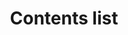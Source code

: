 ---
# This file is a template to document a new component within the GOV.UK Publishing Design Guide website.
layout: component-documentation
sectionKey: Components
eleventyNavigation:
  parent: Components

# Step 1: Duplicate and rename this file to the proposed component you want to include in the Publishing Design Guide website.
# When duplicating and renaming this file use lowercase and replace any spaces with a dash (ie. -)

# Step 2: Set "eleventyExcludeFromCollections" to "false". This will ensure that the code snippet is commented out and this page will be display withinin the Publishing Design Guide.
eleventyExcludeFromCollections: false

# Step 3: Input data points according to fields below to the best of your ability. Any fields without any data points will not be displayed on the website.

# Name of the component
# This is the name of the component (ex. Attachment). It is required to display the title on the page, in the meta data, and in the left-hand navigation menu of the components page.
title: Contents list

# Description of the component
# This briefly describes what the component is. It is required to display the description on the page, and in the <head> meta description.
description: The contents list provides a list of links when content is long and needs to be broken up to help users navigate it.

# Embedding the figma file of the component
# This will display a Figma embed on the page.
# To add a Figma embed, copy only the URL within the embed snippet.
figmaLink: #Delete this comment before entering the Figma embed URL of the Figma representaiton of this component.

# When to use this component
# Briefly describe the situation(s) when to use this component.
# You MUST wrap this in single quotation marks (ie. ' '), since markdown can be used to enter this information. To create a heading, use three hashes (ie. ###).
whenToUse:
  'This component is commonly used to list a page’s contents with links pointing to headings within the document, but can also be used for a list of links to other pages.

  
  Contents lists help users:

  - navigate complex documents that span multiple pages

  - get to a relevant section in a long piece of content
  
  - make sense of what’s in a piece of content.'

# When not to use this component
# Briefly describe the situation(s) when not to use this component.
# You MUST wrap this in single quotation marks (ie. ' '), since markdown can be used to enter this information. To create a heading, use three hashes (ie. ###).
whenNotToUse:
  #Delete this comment before entering when not to use this component.

# How the component works
# Briefly descibe how this component works. For instance, listing out what happens when an end-user interacts with this component.
# You MUST wrap this in single quotation marks (ie. ' '), since markdown can be used to enter this information. To create a heading, use three hashes (ie. ###).
howItWorks:
  'The contents list has options for dashes or numbering. It supports nesting contents one level deep, currently only used by specialist documents. When nesting the top level list items display in bold.


  It depends on the content type it shows on, but usually this component is rendered based on a publisher-provided list of parts in a document.


  View this component and all its variations in the <a class="govuk-link" href="https://components.publishing.service.gov.uk/component-guide/contents_list" rel="noopener noreferrer" target="_blank">Component Guide (open in a new tab)</a>.'

# Variations for this component
# List out any variations that exist for this component by providing (1) the name of said variation and (2) a brief description of that variation.
# variations:
#   # To add additional variations duplicate the the fields below (adhering to the formating) but increase the count by one integer.
#   0:
#     title: Underline links
#     description:
#       # You MUST wrap this in single quotation marks (ie. ' '), since markdown can be used to enter this information. To create a heading, use three hashes (ie. ###).
#       #Delete this comment before entering a description of variation.
#   1:
#     title: Long text
#     description:
#       # You MUST wrap this in single quotation marks (ie. ' '), since markdown can be used to enter this information. To create a heading, use three hashes (ie. ###).
#       #Delete this comment before entering a description of variation.
#   2:
#     title: Active content link
#     description:
#       # You MUST wrap this in single quotation marks (ie. ' '), since markdown can be used to enter this information. To create a heading, use three hashes (ie. ###).
#       #Delete this comment before entering a description of variation.
#   3:
#     title: Nested contents lists
#     description:
#       # You MUST wrap this in single quotation marks (ie. ' '), since markdown can be used to enter this information. To create a heading, use three hashes (ie. ###).
#       #Delete this comment before entering a description of variation.
#   4:
#     title: Formats numbers
#     description:
#       # You MUST wrap this in single quotation marks (ie. ' '), since markdown can be used to enter this information. To create a heading, use three hashes (ie. ###).
#       #Delete this comment before entering a description of variation.
#   5:
#     title: Formats complex numbers
#     description:
#       # You MUST wrap this in single quotation marks (ie. ' '), since markdown can be used to enter this information. To create a heading, use three hashes (ie. ###).
#       #Delete this comment before entering a description of variation.
#   6:
#     title: Nested with formatted numbers
#     description:
#       # You MUST wrap this in single quotation marks (ie. ' '), since markdown can be used to enter this information. To create a heading, use three hashes (ie. ###).
#       #Delete this comment before entering a description of variation.
#   7:
#     title: Right to left
#     description:
#       # You MUST wrap this in single quotation marks (ie. ' '), since markdown can be used to enter this information. To create a heading, use three hashes (ie. ###).
#       #Delete this comment before entering a description of variation.
#   8:
#     title: Right to left with formatted numbers
#     description:
#       # You MUST wrap this in single quotation marks (ie. ' '), since markdown can be used to enter this information. To create a heading, use three hashes (ie. ###).
#       #Delete this comment before entering a description of variation.
#   9:
#     title: Right to left with nested contents lists
#     description:
#       # You MUST wrap this in single quotation marks (ie. ' '), since markdown can be used to enter this information. To create a heading, use three hashes (ie. ###).
#       #Delete this comment before entering a description of variation.
#   10:
#     title: With branding
#     description:
#       # You MUST wrap this in single quotation marks (ie. ' '), since markdown can be used to enter this information. To create a heading, use three hashes (ie. ###).
#       #Delete this comment before entering a description of variation.
#   11:
#     title: Without ga4 tracking
#     description:
#       # You MUST wrap this in single quotation marks (ie. ' '), since markdown can be used to enter this information. To create a heading, use three hashes (ie. ###).
#       #Delete this comment before entering a description of variation.

# Evidence and insights for this component
# List out all past documentation/supporting material with regards to or realted to this component. It can include (1) past design documentation, (2) research findings, and (3) presentations.
insights:
  # To add additional insights duplicate the the fields below (adhering to the formating) but increase the count by one integer.
  0:
    # Both title and link are REQUIRED in order for this information to render on the page.
    date: August 2022
    description:
      # You MUST wrap this in single quotation marks (ie. ' '), since markdown can be used to enter this information. To create a heading, use three hashes (ie. ###).
      'The content audit discovery summarised a list of inconsistencies and issues with this component and offers proposed solutions to achieve more consistency across GOV.UK.'
    title: Content Audit Discovery – Component recommendations
    link: https://docs.google.com/document/d/1Gb3P2lQVGjdfhBnz19FDX4coWTpbKGIpZABNnQ7iLl0/edit#heading=h.llzp42bd0b76
    documentFormat: Google Docs
  1:
    # Both title and link are REQUIRED in order for this information to render on the page.
    date: November 2022
    description:
      # You MUST wrap this in single quotation marks (ie. ' '), since markdown can be used to enter this information. To create a heading, use three hashes (ie. ###).
      'A research project in context of a new page level design explored “How are users who need to *advise on a thing* orientating themselves and navigating at a content page level?”. Under “Chapter scanning and hopping” it summarises that “Participants displayed a strong inclination to engage with table-of-contents style links, which allow them to move across different sections within a piece of content.” The research was done on users that advise others on building works.'
    title: Navigational behaviours – Chapter scanning and hopping – GOV.UK Explore – Research Round 5
    link: https://docs.google.com/presentation/d/1wsiH0OJPyS9DtxvUXri-tNkqFhU6N00xjdsWSAHK2Fw/edit#slide=id.g1006224b8f4_0_85
    documentFormat: Google Slides
  2:
    # Both title and link are REQUIRED in order for this information to render on the page.
    date: May 2024
    description:
     'A research and design project on travel advice identified that the contents list contributes to users struggling to find information they need. In the given context, working with users enabled the team to streamline the content list from 10 items down to 5. This resulted in less confusion, fewer places to look, and Emergency content info more easily found.'
    title: Travel Advice research and design summary 2022 to 23 (pp. 8)
    link: https://docs.google.com/presentation/d/1Qx8o2ppZgnHbXe0UAT1f5XSsTL8-QaCv/edit?usp=sharing&ouid=105832416597570443289&rtpof=true&sd=true
    documentFormat: Google Slides

# Accessibilty criteria for this component
# List out the accessibility for this component.
# You MUST wrap this in single quotation marks (ie. ' '), since markdown can be used to enter this information. To create a heading, use three hashes (ie. ###).
accessibilty:
  'The component must be a landmark with a navigation role.

  The contents list must:

  - inform the user how many items are in the list
  
  - convey the content structure
  
  - indicate the current page when contents span different pages, and not link to itself
  
  - include an aria-label to contextualise the list
  
  - ensure dashes before each list item are hidden from screen readers


  Links with formatted numbers must separate the number and text with a space for correct screen reader pronunciation. This changes pronunciation from “1 dot Item” to “1 Item”.


  Links in the component must:

  - accept focus
  
  - be focusable with a keyboard
  
  - be usable with a keyboard
  
  - indicate when they have focus
  
  - change in appearance when touched (in the touch-down state)
  
  - change in appearance when hovered
  
  - be usable with touch
  
  - be usable with voice commands
  
  - have visible text
  
  - have meaningful text
  

  Considerations and criteria taken from the <a class="govuk-link" href="https://components.publishing.service.gov.uk/component-guide/contents_list#accessibility-acceptance-criteria" rel="noopener noreferrer" target="_blank">Component Guide (open in a new tab)</a>.'

# Other design systems
# List out all the other design systems that have documented this exact same component. This includes the GOV.UK Design System, along with other UK government departments.
designSystems:
  # To add additional design systems duplicate the the fields below (adhering to the formating) but increase the count by one integer.
  0:
    # Both title and link are REQUIRED in order to display this information on the page.
    title: #Delete this comment before entering the name of the Publishing Design Guide.
    link: #Delete this comment before entering the URL of the corresponding Publishing Design Guide.

# Existing issues with this component
# List of all the issues that are associated with this component, (1) containing the title used to describe the issue on GitHub, and (2) the link to the GitHub issue itself.
issues:
  # To add additional issues duplicate the the fields below (adhering to the formating) but increase the count by one integer.
  0:
    # Both title and link are REQUIRED in order to display this information on the page.
    title: There is no visual differentiation between navigating within a page and across pages.
    link: https://github.com/alphagov/govuk_publishing_components/issues/4261
  1:
    # Both title and link are REQUIRED in order to display this information on the page.
    title: The components gives very low visibility of which page in a list is active.  
    link: https://github.com/alphagov/govuk_publishing_components/issues/4262
  2:
    # Both title and link are REQUIRED in order to display this information on the page.
    title: The contents list is too low in the type hierarchy.
    link: https://github.com/alphagov/govuk_publishing_components/issues/4263
  3:
    # Both title and link are REQUIRED in order to display this information on the page.
    title: The m-dash is unusual as a visual marker on gov.uk.
    link: https://github.com/alphagov/govuk_publishing_components/issues/4264
  4:
    # Both title and link are REQUIRED in order to display this information on the page.
    title: Inconsistent position in source order
    link: https://github.com/alphagov/govuk_publishing_components/issues/4265

---